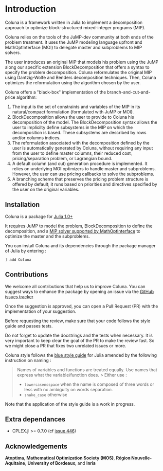 # Introduction

Coluna is a framework written in Julia to implement a decomposition approach to optimize 
block-structured mixed-integer programs (MIP). 

Coluna relies on the tools of the JuMP-dev community at both ends of the problem treatment.
It uses the JuMP modeling language upfront and MathOptInterface (MOI) to delegate master 
and subproblems to MIP solvers. 

The user introduces an original MIP that models his problem using the JuMP along our specific 
extension BlockDecomposition that offers a syntax to specify the problem decomposition. 
Coluna reformulates the original MIP using Dantzig-Wolfe and Benders decomposition 
techniques. 
Then, Coluna optimizes the reformulation using the algorithm chosen by the user.

Coluna offers a "black-box" implementation of the branch-and-cut-and-price algorithm:

1. The input is the set of constraints and variables of the MIP in its natural/compact formulation (formulated with JuMP or MOI). 
2. BlockDecomposition allows the user to provide to Coluna his decomposition of the model. 
    The BlockDecomposition syntax allows the user to implicilty define subsystems in the MIP on which the decomposition is based. 
    These subsystems are described by rows and/or columns indices.
3. The reformulation associated with the decomposition defined by the user is automatically generated by Coluna,
    without requiring any input from the user to define master columns, their reduced cost, pricing/separation problem, or Lagrangian bound.
4. A default column (and cut) generation procedure is implemented.
    It relies on underlying MOI optimizers to handle master and subproblems. 
    However, the user can use pricing callbacks to solve the subproblems.
5. A branching scheme that preserves the pricing problem structure is offered by default; 
    it runs based on priorities and directives specified by the user on the original variables.


## Installation

Coluna is a package for [Julia 1.0+](https://docs.julialang.org/en/v1/manual/documentation/index.html)

It requires JuMP to model the problem, BlockDecomposition to define the decomposition,
and a [MIP solver supported by MathOptInterface](https://jump.dev/JuMP.jl/stable/installation/#Getting-Solvers-1) to optimize the master and the subproblems.

You can install Coluna and its dependencies through the package manager of Julia by entering :

```
] add Coluna
```

## Contributions

We welcome all contributions that help us to improve Coluna. You can suggest ways to enhance the package by opening an issue via the [GitHub issues tracker](https://github.com/atoptima/Coluna.jl/issues)

Once the suggestion is approved, you can open a Pull Request (PR) with the implementation of your suggestion. 

Before requesting the review, make sure that your code follows the style guide and passes tests.

Do not forget to update the docstrings and the tests when necessary. 
It is very important to keep clear the goal of the PR to make the review fast. 
So we might close a PR that fixes two unrelated issues or more. 

Coluna style follows the [blue style guide](https://github.com/invenia/BlueStyle) for Julia amended by the following instruction on naming :

> Names of variables and functions are treated equally. Use names that express what the variable/function does. > Either use : 
> - `lowercasenospace` when the name is composed of three words or less with no ambiguity on words separation.
> - `snake_case` otherwise

Note that the application of the style guide is a work in progress.

## Extra dependances

- CPLEX.jl >= 0.7.0 (cf [issue 446](https://github.com/atoptima/Coluna.jl/issues/446))

## Acknowledgements

**Atoptima**, **Mathematical Optimization Society (MOS)**, **Région Nouvelle-Aquitaine**, **University of Bordeaux**, and **Inria**


